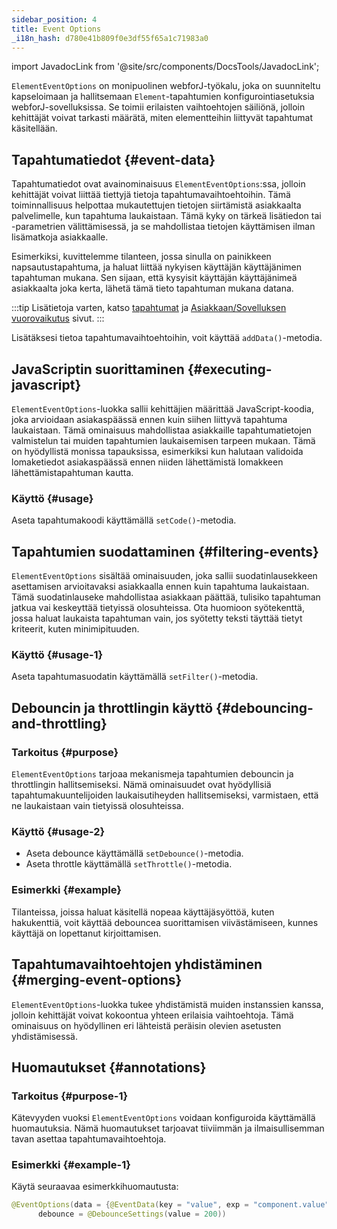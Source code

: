 ```yaml
---
sidebar_position: 4
title: Event Options
_i18n_hash: d780e41b809f0e3df55f65a1c71983a0
---
```

<!-- sidebar_class_name: sidebar--item__hidden -->
import JavadocLink from '@site/src/components/DocsTools/JavadocLink';

<JavadocLink type="foundation" location="com/webforj/component/element/event/ElementEventOptions" top='true'/>

`ElementEventOptions` on monipuolinen webforJ-työkalu, joka on suunniteltu kapseloimaan ja hallitsemaan `Element`-tapahtumien konfigurointiasetuksia webforJ-sovelluksissa. Se toimii erilaisten vaihtoehtojen säiliönä, jolloin kehittäjät voivat tarkasti määrätä, miten elementteihin liittyvät tapahtumat käsitellään.

## Tapahtumatiedot {#event-data}

Tapahtumatiedot ovat avainominaisuus `ElementEventOptions`:ssa, jolloin kehittäjät voivat liittää tiettyjä tietoja tapahtumavaihtoehtoihin. Tämä toiminnallisuus helpottaa mukautettujen tietojen siirtämistä asiakkaalta palvelimelle, kun tapahtuma laukaistaan. Tämä kyky on tärkeä lisätiedon tai -parametrien välittämisessä, ja se mahdollistaa tietojen käyttämisen ilman lisämatkoja asiakkaalle.

Esimerkiksi, kuvittelemme tilanteen, jossa sinulla on painikkeen napsautustapahtuma, ja haluat liittää nykyisen käyttäjän käyttäjänimen tapahtuman mukana. Sen sijaan, että kysyisit käyttäjän käyttäjänimeä asiakkaalta joka kerta, lähetä tämä tieto tapahtuman mukana datana.

:::tip
Lisätietoja varten, katso [tapahtumat](../../building-ui/events) ja [Asiakkaan/Sovelluksen vuorovaikutus](../../architecture/client-server) sivut.
:::

Lisätäksesi tietoa tapahtumavaihtoehtoihin, voit käyttää `addData()`-metodia.

<!-- ### Esimerkki -->

## JavaScriptin suorittaminen {#executing-javascript}

`ElementEventOptions`-luokka sallii kehittäjien määrittää JavaScript-koodia, joka arvioidaan asiakaspäässä ennen kuin siihen liittyvä tapahtuma laukaistaan. Tämä ominaisuus mahdollistaa asiakkaille tapahtumatietojen valmistelun tai muiden tapahtumien laukaisemisen tarpeen mukaan. Tämä on hyödyllistä monissa tapauksissa, esimerkiksi kun halutaan validoida lomaketiedot asiakaspäässä ennen niiden lähettämistä lomakkeen lähettämistapahtuman kautta.

### Käyttö {#usage}
Aseta tapahtumakoodi käyttämällä `setCode()`-metodia.

## Tapahtumien suodattaminen {#filtering-events}

`ElementEventOptions` sisältää ominaisuuden, joka sallii suodatinlausekkeen asettamisen arvioitavaksi asiakkaalla ennen kuin tapahtuma laukaistaan. Tämä suodatinlauseke mahdollistaa asiakkaan päättää, tulisiko tapahtuman jatkua vai keskeyttää tietyissä olosuhteissa. Ota huomioon syötekenttä, jossa haluat laukaista tapahtuman vain, jos syötetty teksti täyttää tietyt kriteerit, kuten minimipituuden.

### Käyttö {#usage-1}
Aseta tapahtumasuodatin käyttämällä `setFilter()`-metodia.

## Debouncin ja throttlingin käyttö {#debouncing-and-throttling}

### Tarkoitus {#purpose}
`ElementEventOptions` tarjoaa mekanismeja tapahtumien debouncin ja throttlingin hallitsemiseksi. Nämä ominaisuudet ovat hyödyllisiä tapahtumakuuntelijoiden laukaisutiheyden hallitsemiseksi, varmistaen, että ne laukaistaan vain tietyissä olosuhteissa.

### Käyttö {#usage-2}
- Aseta debounce käyttämällä `setDebounce()`-metodia.
- Aseta throttle käyttämällä `setThrottle()`-metodia.

### Esimerkki {#example}
Tilanteissa, joissa haluat käsitellä nopeaa käyttäjäsyöttöä, kuten hakukenttiä, voit käyttää debouncea suorittamisen viivästämiseen, kunnes käyttäjä on lopettanut kirjoittamisen.

## Tapahtumavaihtoehtojen yhdistäminen {#merging-event-options}

`ElementEventOptions`-luokka tukee yhdistämistä muiden instanssien kanssa, jolloin kehittäjät voivat kokoontua yhteen erilaisia vaihtoehtoja. Tämä ominaisuus on hyödyllinen eri lähteistä peräisin olevien asetusten yhdistämisessä.

## Huomautukset {#annotations}

### Tarkoitus {#purpose-1}
Kätevyyden vuoksi `ElementEventOptions` voidaan konfiguroida käyttämällä huomautuksia. Nämä huomautukset tarjoavat tiiviimmän ja ilmaisullisemman tavan asettaa tapahtumavaihtoehtoja.

### Esimerkki {#example-1}
Käytä seuraavaa esimerkkihuomautusta:

```java
@EventOptions(data = {@EventData(key = "value", exp = "component.value")},
      debounce = @DebounceSettings(value = 200))
```
